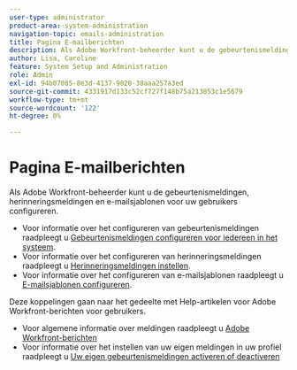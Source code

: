 ```yaml
---
user-type: administrator
product-area: system-administration
navigation-topic: emails-administration
title: Pagina E-mailberichten
description: Als Adobe Workfront-beheerder kunt u de gebeurtenismeldingen, herinneringsmeldingen en e-mailsjablonen voor uw gebruikers configureren.
author: Lisa, Caroline
feature: System Setup and Administration
role: Admin
exl-id: 94b07085-8e3d-4137-9820-38aaa257a3ed
source-git-commit: 4331917d133c52cf727f148b75a213853c1e5679
workflow-type: tm+mt
source-wordcount: '122'
ht-degree: 0%

---
```


# Pagina E-mailberichten

Als Adobe Workfront-beheerder kunt u de gebeurtenismeldingen, herinneringsmeldingen en e-mailsjablonen voor uw gebruikers configureren.

* Voor informatie over het configureren van gebeurtenismeldingen raadpleegt u [Gebeurtenismeldingen configureren voor iedereen in het systeem](../../../administration-and-setup/manage-workfront/emails/configure-event-notifications-for-everyone-in-the-system.md).
* Voor informatie over het configureren van herinneringsmeldingen raadpleegt u [Herinneringsmeldingen instellen](../../../administration-and-setup/manage-workfront/emails/set-up-reminder-notifications.md).
* Voor informatie over het configureren van e-mailsjablonen raadpleegt u [E-mailsjablonen configureren](../../../administration-and-setup/manage-workfront/emails/configure-email-templates.md).

Deze koppelingen gaan naar het gedeelte met Help-artikelen voor Adobe Workfront-berichten voor gebruikers.

* Voor algemene informatie over meldingen raadpleegt u [Adobe Workfront-berichten](/help/quicksilver/workfront-basics/using-notifications/event-notifications.md)
* Voor informatie over het instellen van uw eigen meldingen in uw profiel raadpleegt u [Uw eigen gebeurtenismeldingen activeren of deactiveren](/help/quicksilver/workfront-basics/using-notifications/activate-or-deactivate-your-own-event-notifications.md)
